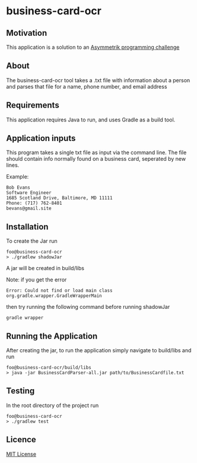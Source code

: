 # business-card-ocr

## Motivation
This application is a solution to an [Asymmetrik programming challenge](http://asymmetrik.com/programming-challenges/) 

## About 
The business-card-ocr tool takes a .txt file with information about a person and parses that file for a name, phone number, and email address

## Requirements
This application requires Java to run, and uses Gradle as a build tool.

## Application inputs
This program takes a single txt file as input via the command line. The file should contain info normally found on a business card, seperated by new lines. 

Example: 
``` 
Bob Evans
Software Engineer
1685 Scotland Drive, Baltimore, MD 11111
Phone: (717) 762-8401
bevans@gmail.site
```

## Installation
To create the Jar run
```console
foo@business-card-ocr
> ./gradlew shadowJar
```
A jar will be created in build/libs

Note: if you get the error
```console
Error: Could not find or load main class org.gradle.wrapper.GradleWrapperMain
```
then try running the following command before running shadowJar 
```console
gradle wrapper 
```


## Running the Application
After creating the jar, to run the application simply navigate to build/libs and run
```console
foo@business-card-ocr/build/libs
> java -jar BusinessCardParser-all.jar path/to/BusinessCardfile.txt
```

## Testing
In the root directory of the project run
```console
foo@business-card-ocr
> ./gradlew test
```
## Licence
[MIT License](https://github.com/NeradaXsinZ/business-card-ocr/blob/master/LICENSE)
